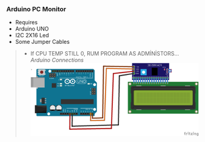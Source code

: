 ### Arduino PC Monitor

- Requires
- Arduino UNO
- I2C 2X16 Led
- Some Jumper Cables
> - If CPU TEMP STILL 0, RUM PROGRAM AS ADMİNİSTORS...
*Arduino Connections*
![Connections](https://github.com/KaanAlper/Arduino-PC-Status/blob/main/ArduinoPcMonitor/Arduino%20Connections.png)
